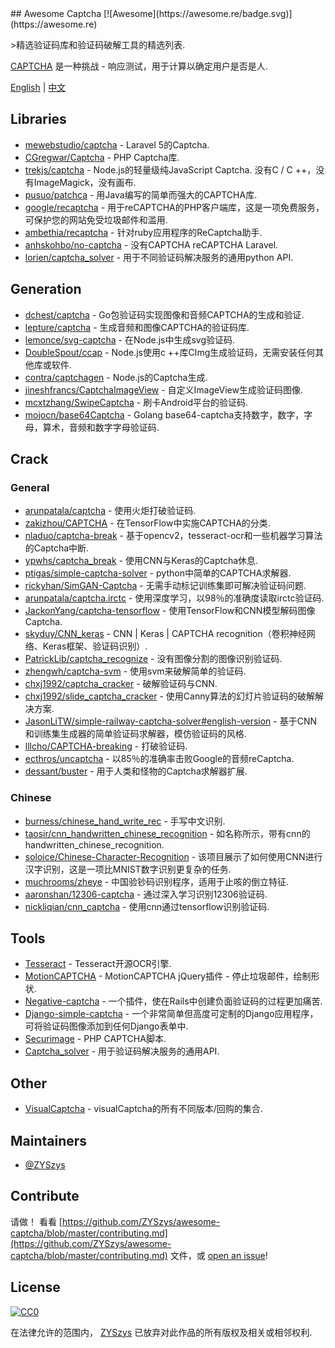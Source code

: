 <div class="github-widget" data-repo="ZYSzys/awesome-captcha"></div>
## Awesome Captcha [![Awesome](https://awesome.re/badge.svg)](https://awesome.re)

&gt;精选验证码库和验证码破解工具的精选列表.

[CAPTCHA](https://en.wikipedia.org/wiki/CAPTCHA) 是一种挑战 - 响应测试，用于计算以确定用户是否是人.


[English](https://github.com/ZYSzys/awesome-captcha/blob/master/README.md) | [中文](https://github.com/ZYSzys/awesome-captcha/blob/master/README-zh.md)




## Libraries

- [mewebstudio/captcha](https://github.com/mewebstudio/captcha) -  Laravel 5的Captcha.
- [CGregwar/Captcha](https://github.com/Gregwar/Captcha) -  PHP Captcha库.
- [trekjs/captcha](https://github.com/trekjs/captcha)   -  Node.js的轻量级纯JavaScript Captcha.  没有C / C ++，没有ImageMagick，没有画布.
- [pusuo/patchca](https://github.com/pusuo/patchca) - 用Java编写的简单而强大的CAPTCHA库.
- [google/recaptcha](https://github.com/google/recaptcha) - 用于reCAPTCHA的PHP客户端库，这是一项免费服务，可保护您的网站免受垃圾邮件和滥用.
- [ambethia/recaptcha](https://github.com/ambethia/recaptcha) - 针对ruby应用程序的ReCaptcha助手.
- [anhskohbo/no-captcha](https://github.com/anhskohbo/no-captcha) - 没有CAPTCHA reCAPTCHA Laravel.
- [lorien/captcha_solver](https://github.com/lorien/captcha_solver) - 用于不同验证码解决服务的通用python API.


## Generation
- [dchest/captcha](https://github.com/dchest/captcha) -  Go包验证码实现图像和音频CAPTCHA的生成和验证.
- [lepture/captcha](https://github.com/lepture/captcha) - 生成音频和图像CAPTCHA的验证码库.
- [lemonce/svg-captcha](https://github.com/lemonce/svg-captcha) - 在Node.js中生成svg验证码.
- [DoubleSpout/ccap](https://github.com/DoubleSpout/ccap) -  Node.js使用c ++库CImg生成验证码，无需安装任何其他库或软件.
- [contra/captchagen](https://github.com/contra/captchagen) -  Node.js的Captcha生成.
- [jineshfrancs/CaptchaImageView](https://github.com/jineshfrancs/CaptchaImageView) - 自定义ImageView生成验证码图像.
- [mcxtzhang/SwipeCaptcha](https://github.com/mcxtzhang/SwipeCaptcha) - 刷卡Android平台的验证码.
- [mojocn/base64Captcha](https://github.com/mojocn/base64Captcha) -  Golang base64-captcha支持数字，数字，字母，算术，音频和数字字母验证码.


## Crack

### General
- [arunpatala/captcha](https://github.com/arunpatala/captcha) - 使用火炬打破验证码.
- [zakizhou/CAPTCHA](https://github.com/zakizhou/CAPTCHA) - 在TensorFlow中实施CAPTCHA的分类.
- [nladuo/captcha-break](https://github.com/nladuo/captcha-break) - 基于opencv2，tesseract-ocr和一些机器学习算法的Captcha中断.
- [ypwhs/captcha_break](https://github.com/ypwhs/captcha_break) - 使用CNN与Keras的Captcha休息.
- [ptigas/simple-captcha-solver](https://github.com/ptigas/simple-captcha-solver) -  python中简单的CAPTCHA求解器.
- [rickyhan/SimGAN-Captcha](https://github.com/rickyhan/SimGAN-Captcha) - 无需手动标记训练集即可解决验证码问题.
- [arunpatala/captcha.irctc](https://github.com/arunpatala/captcha.irctc) - 使用深度学习，以98％的准确度读取irctc验证码.
- [JackonYang/captcha-tensorflow](https://github.com/JackonYang/captcha-tensorflow) - 使用TensorFlow和CNN模型解码图像Captcha.
- [skyduy/CNN_keras](https://github.com/skyduy/CNN_keras) - CNN | Keras | CAPTCHA recognition（卷积神经网络、Keras框架、验证码识别）.
- [PatrickLib/captcha_recognize](https://github.com/PatrickLib/captcha_recognize) - 没有图像分割的图像识别验证码.
- [zhengwh/captcha-svm](https://github.com/zhengwh/captcha-svm) - 使用svm来破解简单的验证码.
- [chxj1992/captcha_cracker](https://github.com/chxj1992/captcha_cracker) - 破解验证码与CNN.
- [chxj1992/slide_captcha_cracker](https://github.com/chxj1992/slide_captcha_cracker) - 使用Canny算法的幻灯片验证码的破解解决方案.
- [JasonLiTW/simple-railway-captcha-solver#english-version](https://github.com/JasonLiTW/simple-railway-captcha-solver#english-version) - 基于CNN和训练集生成器的简单验证码求解器，模仿验证码的风格.
- [lllcho/CAPTCHA-breaking](https://github.com/lllcho/CAPTCHA-breaking) - 打破验证码.
- [ecthros/uncaptcha](https://github.com/ecthros/uncaptcha) - 以85％的准确率击败Google的音频reCaptcha.
- [dessant/buster](https://github.com/dessant/buster) - 用于人类和怪物的Captcha求解器扩展.


### Chinese
- [burness/chinese_hand_write_rec](https://github.com/burness/tensorflow-101/tree/master/chinese_hand_write_rec/src) - 手写中文识别.
- [taosir/cnn_handwritten_chinese_recognition](https://github.com/taosir/cnn_handwritten_chinese_recognition) - 如名称所示，带有cnn的handwritten_chinese_recognition.
- [soloice/Chinese-Character-Recognition](https://github.com/soloice/Chinese-Character-Recognition) - 该项目展示了如何使用CNN进行汉字识别，这是一项比MNIST数字识别更复杂的任务.
- [muchrooms/zheye](https://github.com/muchrooms/zheye) - 中国验钞码识别程序，适用于止咳的倒立特征.
- [aaronshan/12306-captcha](https://github.com/aaronshan/12306-captcha) - 通过深入学习识别12306验证码.
- [nickliqian/cnn_captcha](https://github.com/nickliqian/cnn_captcha) - 使用cnn通过tensorflow识别验证码.


## Tools

- [Tesseract](https://github.com/tesseract-ocr/tesseract) -  Tesseract开源OCR引擎.
- [MotionCAPTCHA](https://github.com/wjcrowcroft/MotionCAPTCHA) -  MotionCAPTCHA jQuery插件 - 停止垃圾邮件，绘制形状.
- [Negative-captcha](https://github.com/subwindow/negative-captcha) - 一个插件，使在Rails中创建负面验证码的过程更加痛苦.
- [Django-simple-captcha](https://github.com/mbi/django-simple-captcha) - 一个非常简单但高度可定制的Django应用程序，可将验证码图像添加到任何Django表单中.
- [Securimage](https://github.com/dapphp/securimage) -  PHP CAPTCHA脚本.
- [Captcha_solver](https://github.com/lorien/captcha_solver) - 用于验证码解决服务的通用API.


## Other

- [VisualCaptcha](https://github.com/emotionLoop/visualCaptcha) -  visualCaptcha的所有不同版本/回购的集合.


## Maintainers

- [@ZYSzys](https://github.com/ZYSzys)


## Contribute

 请做！  看看 [https://github.com/ZYSzys/awesome-captcha/blob/master/contributing.md](https://github.com/ZYSzys/awesome-captcha/blob/master/contributing.md) 文件，或 [open an issue](https://github.com/ZYSzys/awesome-captcha/issues/new)!


## License

[![CC0](http://mirrors.creativecommons.org/presskit/buttons/88x31/svg/cc-zero.svg)](https://creativecommons.org/publicdomain/zero/1.0/)

在法律允许的范围内， [ZYSzys](https://github.com/ZYSzys) 已放弃对此作品的所有版权及相关或相邻权利.
